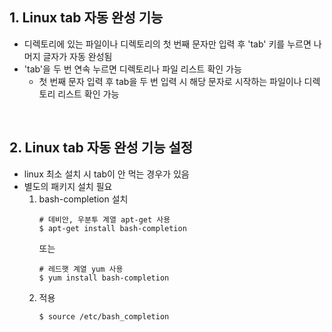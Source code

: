 ## 1. Linux tab 자동 완성 기능
- 디렉토리에 있는 파일이나 디렉토리의 첫 번째 문자만 입력 후 'tab' 키를 누르면 나머지 글자가 자동 완성됨
- 'tab'을 두 번 연속 누르면 디렉토리나 파일 리스트 확인 가능
    + 첫 번째 문자 입력 후 tab을 두 번 입력 시 해당 문자로 시작하는 파일이나 디렉토리 리스트 확인 가능

<br />

## 2. Linux tab 자동 완성 기능 설정
- linux 최소 설치 시 tab이 안 먹는 경우가 있음
- 별도의 패키지 설치 필요</br>
    1. bash-completion 설치
       ```shell
       # 데비안, 우분투 계열 apt-get 사용
       $ apt-get install bash-completion
       ```
       또는
       ```shell
       # 레드햇 계열 yum 사용
       $ yum install bash-completion
       ```
    2. 적용
       ```shell
       $ source /etc/bash_completion
       ```